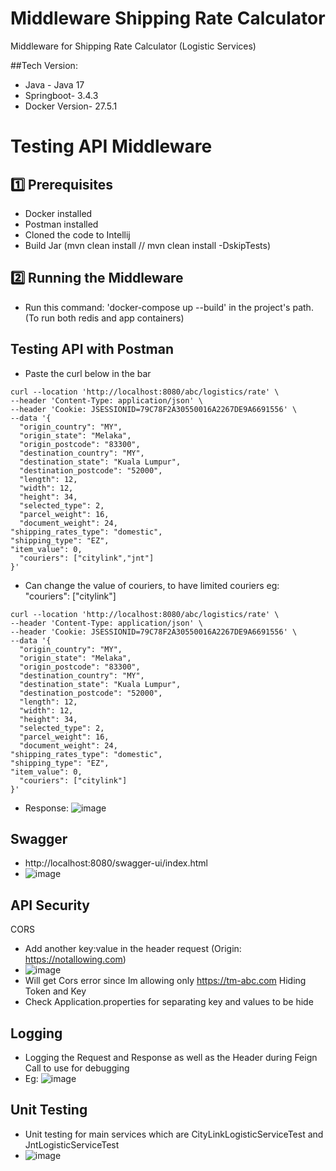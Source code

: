 # Middleware Shipping Rate Calculator
Middleware for Shipping Rate Calculator (Logistic Services)

##Tech Version:
- Java - Java 17
- Springboot- 3.4.3
- Docker Version- 27.5.1

# Testing API Middleware

## 1️⃣ Prerequisites
- Docker installed
- Postman installed
- Cloned the code to Intellij
- Build Jar (mvn clean install // mvn clean install -DskipTests)

## 2️⃣ Running the Middleware
- Run this command: 'docker-compose up --build' in the project's path. (To run both redis and app containers)

## Testing API with Postman
- Paste the curl below in the bar
```
curl --location 'http://localhost:8080/abc/logistics/rate' \
--header 'Content-Type: application/json' \
--header 'Cookie: JSESSIONID=79C78F2A30550016A2267DE9A6691556' \
--data '{
  "origin_country": "MY",
  "origin_state": "Melaka",
  "origin_postcode": "83300",
  "destination_country": "MY",
  "destination_state": "Kuala Lumpur",
  "destination_postcode": "52000",
  "length": 12,
  "width": 12,
  "height": 34,
  "selected_type": 2,
  "parcel_weight": 16,
  "document_weight": 24,
"shipping_rates_type": "domestic",
"shipping_type": "EZ",
"item_value": 0,
  "couriers": ["citylink","jnt"]
}'
```
- Can change the value of couriers, to have limited couriers eg: "couriers": ["citylink"]
```
curl --location 'http://localhost:8080/abc/logistics/rate' \
--header 'Content-Type: application/json' \
--header 'Cookie: JSESSIONID=79C78F2A30550016A2267DE9A6691556' \
--data '{
  "origin_country": "MY",
  "origin_state": "Melaka",
  "origin_postcode": "83300",
  "destination_country": "MY",
  "destination_state": "Kuala Lumpur",
  "destination_postcode": "52000",
  "length": 12,
  "width": 12,
  "height": 34,
  "selected_type": 2,
  "parcel_weight": 16,
  "document_weight": 24,
"shipping_rates_type": "domestic",
"shipping_type": "EZ",
"item_value": 0,
  "couriers": ["citylink"]
}'
```
- Response: ![image](https://github.com/user-attachments/assets/b9e2a92a-d96d-4979-a37b-c671e646daad)


## Swagger
- http://localhost:8080/swagger-ui/index.html
- ![image](https://github.com/user-attachments/assets/48612ab4-eaf1-4466-bfba-19a36cc0d594)


## API Security
CORS
  - Add another key:value in the header request (Origin: https://notallowing.com)
  - ![image](https://github.com/user-attachments/assets/5e2fe79c-cc32-409e-a6d7-3e217862ba2f)
  - Will get Cors error since Im allowing only https://tm-abc.com
Hiding Token and Key
  - Check Application.properties for separating key and values to be hide

## Logging
- Logging the Request and Response as well as the Header during Feign Call to use for debugging
- Eg: ![image](https://github.com/user-attachments/assets/a29ac0bc-97b3-4744-9247-ed39b5fc9a4b)

 
## Unit Testing
- Unit testing for main services which are CityLinkLogisticServiceTest and JntLogisticServiceTest
- ![image](https://github.com/user-attachments/assets/5c75c871-5184-42d1-be11-06ea90247b6c)


  

